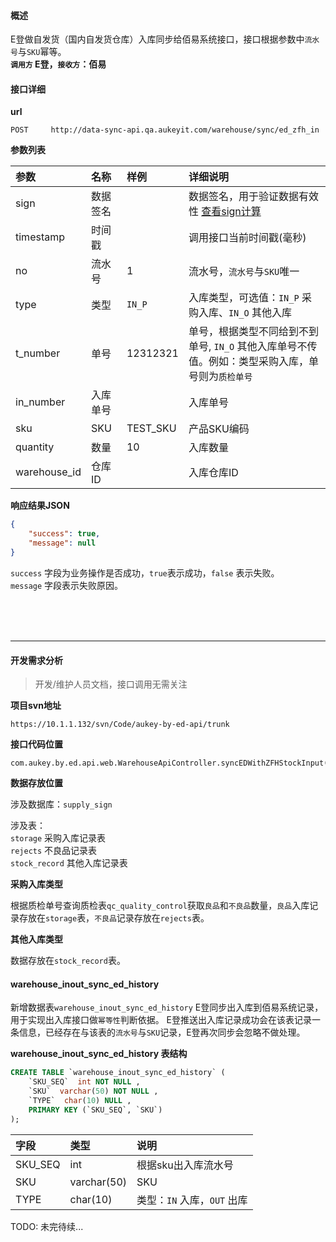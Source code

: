 #### 概述
E登做自发货（国内自发货仓库）入库同步给佰易系统接口，接口根据参数中`流水号`与`SKU`幂等。<br />
__`调用方` E登，`接收方`：佰易__

#### 接口详细

__url__

```text
POST     http://data-sync-api.qa.aukeyit.com/warehouse/sync/ed_zfh_in
```

__参数列表__

| 参数          | 名称     | 样例      | 详细说明                                                                                |
|:-------------|:--------|:---------|:---------------------------------------------------------------------------------------|
| sign         | 数据签名 |          | 数据签名，用于验证数据有效性 [查看sign计算](/modules/data-init/sign_build)                  |
| timestamp    | 时间戳   |          | 调用接口当前时间戳(毫秒)                                                                  |
| no           | 流水号   | 1        | 流水号，`流水号`与`SKU`唯一                                                               |
| type         | 类型     | `IN_P`   | 入库类型，可选值：`IN_P` 采购入库、`IN_O` 其他入库                                          |
| t_number     | 单号     | 12312321 | 单号，根据类型不同给到不到单号, `IN_O` 其他入库单号不传值。例如：类型采购入库，单号则为`质检单号` |
| in_number    | 入库单号 |          | 入库单号                                                                                |
| sku          | SKU     | TEST_SKU | 产品SKU编码                                                                             |
| quantity     | 数量     | 10       | 入库数量                                                                                |
| warehouse_id | 仓库ID   |          | 入库仓库ID                                                                              |

__响应结果JSON__

```json
{
    "success": true,
    "message": null
}
```
`success` 字段为业务操作是否成功，`true`表示成功，`false` 表示失败。 <br />
`message` 字段表示失败原因。

<br /><br /><br />

---

#### 开发需求分析
> 开发/维护人员文档，接口调用无需关注

__项目svn地址__
```text
https://10.1.1.132/svn/Code/aukey-by-ed-api/trunk
```

__接口代码位置__
```text
com.aukey.by.ed.api.web.WarehouseApiController.syncEDWithZFHStockInput(request)
```


__数据存放位置__

涉及数据库：`supply_sign`<br/>

涉及表：<br/>
`storage`   采购入库记录表 <br/>
`rejects`  不良品记录表   <br/>
`stock_record` 其他入库记录表 <br/>

__采购入库类型__

根据质检单号查询质检表`qc_quality_control`获取`良品`和`不良品`数量，`良品`入库记录存放在`storage`表，`不良品`记录存放在`rejects`表。 <br />

__其他入库类型__

数据存放在`stock_record`表。


#### warehouse_inout_sync_ed_history
新增数据表`warehouse_inout_sync_ed_history` E登同步出入库到佰易系统记录，用于实现出入库接口做`幂等性`判断依据。
E登推送出入库记录成功会在该表记录一条信息，已经存在与该表的`流水号`与`SKU`记录，E登再次同步会忽略不做处理。

__warehouse_inout_sync_ed_history 表结构__
```sql
CREATE TABLE `warehouse_inout_sync_ed_history` (
    `SKU_SEQ`  int NOT NULL ,
    `SKU`  varchar(50) NOT NULL ,
    `TYPE`  char(10) NULL ,
    PRIMARY KEY (`SKU_SEQ`, `SKU`)
);
```

| 字段     | 类型         | 说明                       |
|:--------|:------------|:--------------------------|
| SKU_SEQ | int         | 根据sku出入库流水号         |
| SKU     | varchar(50) | SKU                       |
| TYPE    | char(10)    | 类型：`IN` 入库，`OUT` 出库 |

TODO: 未完待续...